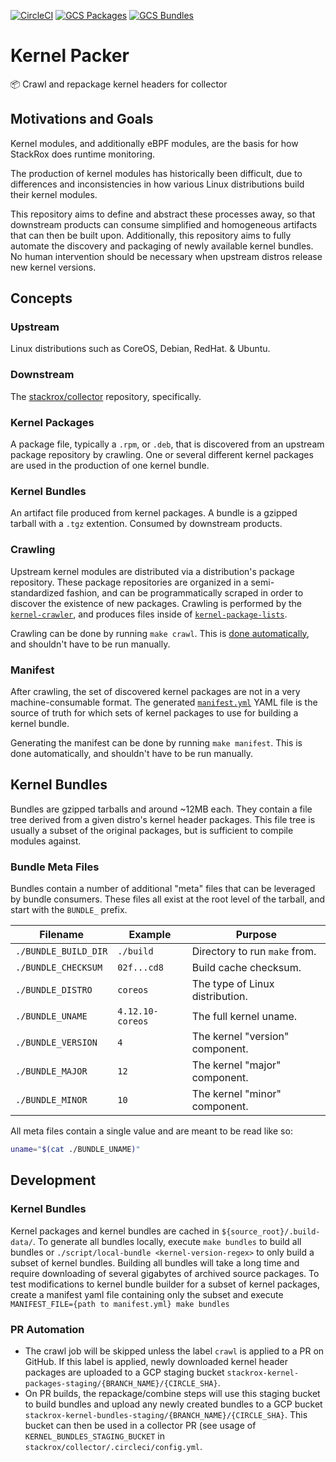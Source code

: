 [![CircleCI][circleci-badge]][circleci-link]
[![GCS Packages][gcs-packages-badge]][gcs-packages-link]
[![GCS Bundles][gcs-bundles-badge]][gcs-bundles-link]

# Kernel Packer

📦 Crawl and repackage kernel headers for collector

## Motivations and Goals

Kernel modules, and additionally eBPF modules, are the basis for how StackRox does runtime monitoring.

The production of kernel modules has historically been difficult, due to differences and inconsistencies in how various 
Linux distributions build their kernel modules.

This repository aims to define and abstract these processes away, so that downstream products can consume simplified and
homogeneous artifacts that can then be built upon. Additionally, this repository aims to fully automate the discovery 
and packaging of newly available kernel bundles. No human intervention should be necessary when upstream distros release
new kernel versions.

## Concepts

### Upstream

Linux distributions such as CoreOS, Debian, RedHat. & Ubuntu.

### Downstream

The [stackrox/collector](https://github.com/stackrox/collector) repository, specifically.

### Kernel Packages

A package file, typically a `.rpm`, or `.deb`, that is discovered from an upstream package repository by crawling. One 
or several different kernel packages are used in the production of one kernel bundle.

### Kernel Bundles

An artifact file produced from kernel packages. A bundle is a gzipped tarball with a `.tgz` extention. Consumed by 
downstream products.

### Crawling

Upstream kernel modules are distributed via a distribution's package repository. These package repositories are 
organized in a semi-standardized fashion, and can be programmatically scraped in order to discover the existence of new 
packages. Crawling is performed by the [`kernel-crawler`](kernel-crawler), and produces files inside of 
[`kernel-package-lists`](kernel-package-lists).

Crawling can be done by running `make crawl`. This is [done automatically](circleci/config.yml#L166), and shouldn't have
to be run manually.

### Manifest

After crawling, the set of discovered kernel packages are not in a very machine-consumable format. The generated 
[`manifest.yml`](kernel-package-lists/manifest.yml) YAML file is the source of truth for which sets of kernel packages 
to use for building a kernel bundle.

Generating the manifest can be done by running `make manifest`. This is done automatically, and shouldn't have to be run
manually.

## Kernel Bundles

Bundles are gzipped tarballs and around ~12MB each. They contain a file tree derived from a given distro's kernel header
packages. This file tree is usually a subset of the original packages, but is sufficient to compile modules against.

### Bundle Meta Files

Bundles contain a number of additional "meta" files that can be leveraged by bundle consumers. These files all exist at 
the root level of the tarball, and start with the `BUNDLE_` prefix.

| Filename             | Example          | Purpose                         |
| -------------------- | ---------------- | ------------------------------- |
| `./BUNDLE_BUILD_DIR` | `./build`        | Directory to run `make` from.   |
| `./BUNDLE_CHECKSUM`  | `02f...cd8`      | Build cache checksum.           |
| `./BUNDLE_DISTRO`    | `coreos`         | The type of Linux distribution. |
| `./BUNDLE_UNAME`     | `4.12.10-coreos` | The full kernel uname.          |
| `./BUNDLE_VERSION`   | `4`              | The kernel "version" component. |
| `./BUNDLE_MAJOR`     | `12`             | The kernel "major" component.   |
| `./BUNDLE_MINOR`     | `10`             | The kernel "minor" component.   |

All meta files contain a single value and are meant to be read like so:

```bash
uname="$(cat ./BUNDLE_UNAME)"
```

## Development

### Kernel Bundles
Kernel packages and kernel bundles are cached in `${source_root}/.build-data/`.  To generate all bundles locally, execute 
`make bundles` to build all bundles or `./script/local-bundle <kernel-version-regex>` to only build a subset of kernel bundles.
Building all bundles will take a long time and require downloading of several gigabytes of archived source packages. 
To test modifications to kernel bundle builder for a subset of kernel packages, create a manifest yaml file
containing only the subset and execute `MANIFEST_FILE={path to manifest.yml} make bundles`

### PR Automation
- The crawl job will be skipped unless the label `crawl` is applied to a PR on GitHub. If this label is applied, newly 
downloaded kernel header packages are uploaded to a GCP staging bucket 
`stackrox-kernel-packages-staging/{BRANCH_NAME}/{CIRCLE_SHA}`.
- On PR builds, the repackage/combine steps will use this staging bucket to build bundles and upload any newly created 
bundles to a GCP bucket `stackrox-kernel-bundles-staging/{BRANCH_NAME}/{CIRCLE_SHA}`.
This bucket can then be used in a collector PR (see usage of `KERNEL_BUNDLES_STAGING_BUCKET` in 
`stackrox/collector/.circleci/config.yml`.


[circleci-badge]:      https://circleci.com/gh/stackrox/kernel-packer.svg?&style=shield&circle-token=f65a92f3c16297b0433428aa9284803d1b649e72
[circleci-link]:       https://circleci.com/gh/stackrox/kernel-packer/tree/master
[gcs-bundles-badge]:   https://img.shields.io/badge/gcs-kernel%20bundles-blue.svg?style=flat&logo=google
[gcs-bundles-link]:    https://console.cloud.google.com/storage/browser/stackrox-kernel-bundles?project=stackrox-collector
[gcs-packages-badge]:  https://img.shields.io/badge/gcs-kernel%20packages-blue.svg?style=flat&logo=google
[gcs-packages-link]:   https://console.cloud.google.com/storage/browser/stackrox-kernel-packages?project=stackrox-collector
